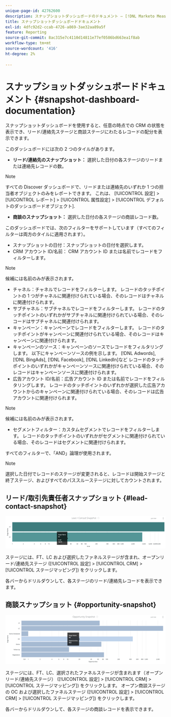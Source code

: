 ```yaml
---
unique-page-id: 42762600
description: スナップショットダッシュボードのドキュメント — [!DNL Marketo Measure]  — 製品ドキュメント
title: スナップショットダッシュボードドキュメント
exl-id: 4dfc92d2-ccab-4726-a869-3ae32aa89a5f
feature: Reporting
source-git-commit: 8ac315e7c4110d14811e77ef0586bd663ea1f8ab
workflow-type: tm+mt
source-wordcount: '416'
ht-degree: 2%

---
```


# スナップショットダッシュボードドキュメント {#snapshot-dashboard-documentation}

スナップショットダッシュボードを使用すると、任意の時点での CRM の状態を表示でき、リード/連絡先ステージと商談ステージにわたるレコードの配分を表示できます。

このダッシュボードには次の 2 つのタイルがあります。

* **リード/連絡先のスナップショット：** 選択した日付の各ステージのリードまたは連絡先レコードの数。

>[!NOTE]
>
>すべての Discover ダッシュボードで、リードまたは連絡先のいずれか 1 つの担当者オブジェクトのみをレポートできます。 これは、 [!UICONTROL 設定] > [!UICONTROL レポート] > [!UICONTROL 属性設定] > [!UICONTROL デフォルトのダッシュボードオブジェクト].

* **商談のスナップショット：** 選択した日付の各ステージの商談レコード数。

このダッシュボードでは、次のフィルターをサポートしています（すべてのフィルターは両方のタイルに適用されます）。

* スナップショットの日付：スナップショットの日付を選択します。
* CRM アカウント ID/名前： CRM アカウント ID または名前でレコードをフィルターします。

>[!NOTE]
>
>候補には名前のみが表示されます。

* チャネル：チャネルでレコードをフィルターします。 レコードのタッチポイントの 1 つがチャネルに関連付けられている場合、そのレコードはチャネルに関連付けられます。
* サブチャネル：サブチャネルでレコードをフィルターします。 レコードのタッチポイントのいずれかがサブチャネルに関連付けられている場合、そのレコードはサブチャネルに関連付けられます。
* キャンペーン：キャンペーンでレコードをフィルターします。 レコードのタッチポイントがキャンペーンに関連付けられている場合、そのレコードはキャンペーンに関連付けられます。
* キャンペーンのソース：キャンペーンのソースでレコードをフィルタリングします。 以下にキャンペーンソースの例を示します。 [!DNL Adwords], [!DNL BingAds], [!DNL Facebook], [!DNL LinkedIn]など レコードのタッチポイントのいずれかがキャンペーンソースに関連付けられている場合、そのレコードはキャンペーンソースに関連付けられます。
* 広告アカウント ID/名前：広告アカウント ID または名前でレコードをフィルタリングします。 レコードのタッチポイントのいずれかが選択した広告アカウントからのキャンペーンに関連付けられている場合、そのレコードは広告アカウントに関連付けられます。

>[!NOTE]
>
>候補には名前のみが表示されます。

* セグメントフィルター：カスタムセグメントでレコードをフィルターします。 レコードのタッチポイントのいずれかがセグメントに関連付けられている場合、そのレコードはセグメントに関連付けられます。

すべてのフィルターで、「AND」論理が使用されます。

>[!NOTE]
>
>選択した日付でレコードのステージが変更されると、レコードは開始ステージと終了ステージ、およびすべてのパススルーステージに対してカウントされます。

## リード/取引先責任者スナップショット {#lead-contact-snapshot}

![](assets/one.png)

ステージには、FT、LC および選択したファネルステージが含まれ、オープンリード/連絡先ステージ ([!UICONTROL 設定] > [!UICONTROL CRM] > [!UICONTROL ステージマッピング]) をクリックします。

各バーからドリルダウンして、各ステージのリード/連絡先レコードを表示できます。

## 商談スナップショット {#opportunity-snapshot}

![](assets/two.png)

ステージには、FT、LC、選択されたファネルステージが含まれます（オープンリード/連絡先ステージ） ([!UICONTROL 設定] > [!UICONTROL CRM] > [!UICONTROL ステージマッピング]) をクリックします。 オープン商談ステージの OC および選択したファネルステージ ([!UICONTROL 設定] > [!UICONTROL CRM] > [!UICONTROL ステージマッピング]) をクリックします。

各バーからドリルダウンして、各ステージの商談レコードを表示できます。

